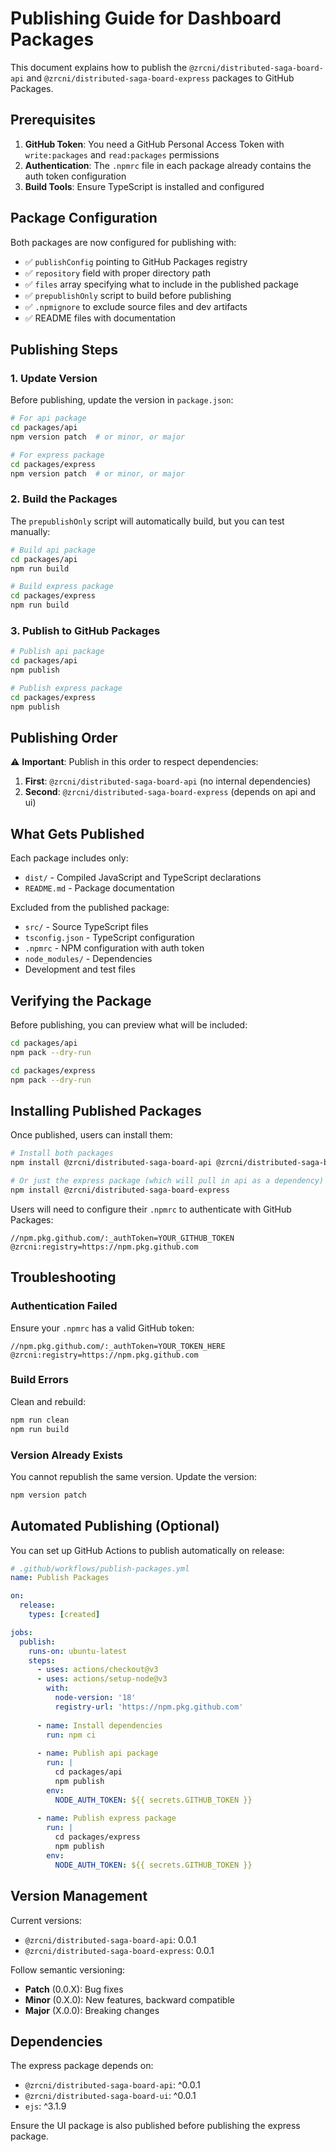 # Publishing Guide for Dashboard Packages

This document explains how to publish the `@zrcni/distributed-saga-board-api` and `@zrcni/distributed-saga-board-express` packages to GitHub Packages.

## Prerequisites

1. **GitHub Token**: You need a GitHub Personal Access Token with `write:packages` and `read:packages` permissions
2. **Authentication**: The `.npmrc` file in each package already contains the auth token configuration
3. **Build Tools**: Ensure TypeScript is installed and configured

## Package Configuration

Both packages are now configured for publishing with:

- ✅ `publishConfig` pointing to GitHub Packages registry
- ✅ `repository` field with proper directory path
- ✅ `files` array specifying what to include in the published package
- ✅ `prepublishOnly` script to build before publishing
- ✅ `.npmignore` to exclude source files and dev artifacts
- ✅ README files with documentation

## Publishing Steps

### 1. Update Version

Before publishing, update the version in `package.json`:

```bash
# For api package
cd packages/api
npm version patch  # or minor, or major

# For express package
cd packages/express
npm version patch  # or minor, or major
```

### 2. Build the Packages

The `prepublishOnly` script will automatically build, but you can test manually:

```bash
# Build api package
cd packages/api
npm run build

# Build express package
cd packages/express
npm run build
```

### 3. Publish to GitHub Packages

```bash
# Publish api package
cd packages/api
npm publish

# Publish express package
cd packages/express
npm publish
```

## Publishing Order

⚠️ **Important**: Publish in this order to respect dependencies:

1. **First**: `@zrcni/distributed-saga-board-api` (no internal dependencies)
2. **Second**: `@zrcni/distributed-saga-board-express` (depends on api and ui)

## What Gets Published

Each package includes only:
- `dist/` - Compiled JavaScript and TypeScript declarations
- `README.md` - Package documentation

Excluded from the published package:
- `src/` - Source TypeScript files
- `tsconfig.json` - TypeScript configuration
- `.npmrc` - NPM configuration with auth token
- `node_modules/` - Dependencies
- Development and test files

## Verifying the Package

Before publishing, you can preview what will be included:

```bash
cd packages/api
npm pack --dry-run

cd packages/express
npm pack --dry-run
```

## Installing Published Packages

Once published, users can install them:

```bash
# Install both packages
npm install @zrcni/distributed-saga-board-api @zrcni/distributed-saga-board-express

# Or just the express package (which will pull in api as a dependency)
npm install @zrcni/distributed-saga-board-express
```

Users will need to configure their `.npmrc` to authenticate with GitHub Packages:

```properties
//npm.pkg.github.com/:_authToken=YOUR_GITHUB_TOKEN
@zrcni:registry=https://npm.pkg.github.com
```

## Troubleshooting

### Authentication Failed

Ensure your `.npmrc` has a valid GitHub token:
```properties
//npm.pkg.github.com/:_authToken=YOUR_TOKEN_HERE
@zrcni:registry=https://npm.pkg.github.com
```

### Build Errors

Clean and rebuild:
```bash
npm run clean
npm run build
```

### Version Already Exists

You cannot republish the same version. Update the version:
```bash
npm version patch
```

## Automated Publishing (Optional)

You can set up GitHub Actions to publish automatically on release:

```yaml
# .github/workflows/publish-packages.yml
name: Publish Packages

on:
  release:
    types: [created]

jobs:
  publish:
    runs-on: ubuntu-latest
    steps:
      - uses: actions/checkout@v3
      - uses: actions/setup-node@v3
        with:
          node-version: '18'
          registry-url: 'https://npm.pkg.github.com'
      
      - name: Install dependencies
        run: npm ci
      
      - name: Publish api package
        run: |
          cd packages/api
          npm publish
        env:
          NODE_AUTH_TOKEN: ${{ secrets.GITHUB_TOKEN }}
      
      - name: Publish express package
        run: |
          cd packages/express
          npm publish
        env:
          NODE_AUTH_TOKEN: ${{ secrets.GITHUB_TOKEN }}
```

## Version Management

Current versions:
- `@zrcni/distributed-saga-board-api`: 0.0.1
- `@zrcni/distributed-saga-board-express`: 0.0.1

Follow semantic versioning:
- **Patch** (0.0.X): Bug fixes
- **Minor** (0.X.0): New features, backward compatible
- **Major** (X.0.0): Breaking changes

## Dependencies

The express package depends on:
- `@zrcni/distributed-saga-board-api`: ^0.0.1
- `@zrcni/distributed-saga-board-ui`: ^0.0.1
- `ejs`: ^3.1.9

Ensure the UI package is also published before publishing the express package.
